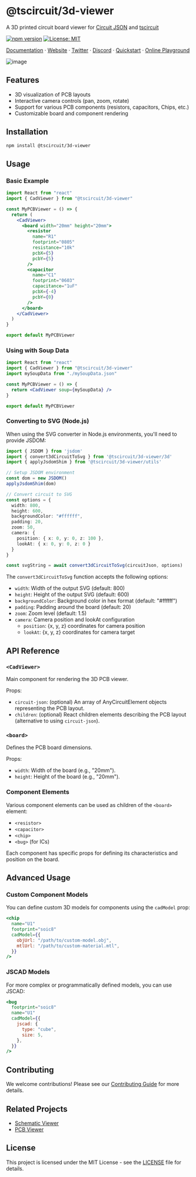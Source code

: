 # @tscircuit/3d-viewer

A 3D printed circuit board viewer for [Circuit JSON](https://github.com/tscircuit/circuit-json) and [tscircuit](https://github.com/tscircuit/tscircuit)

[![npm version](https://badge.fury.io/js/%40tscircuit%2F3d-viewer.svg)](https://badge.fury.io/js/%40tscircuit%2F3d-viewer)
[![License: MIT](https://img.shields.io/badge/License-MIT-yellow.svg)](https://opensource.org/licenses/MIT)

[Documentation](https://docs.tscircuit.com) &middot; [Website](https://tscircuit.com) &middot; [Twitter](https://x.com/tscircuit) &middot; [Discord](https://tscircuit.com/community/join-redirect) &middot; [Quickstart](https://docs.tscircuit.com/quickstart) &middot; [Online Playground](https://tscircuit.com/playground)

![image](https://github.com/user-attachments/assets/107624fc-f3e5-4652-a90e-a5462afa6fbe)

## Features

- 3D visualization of PCB layouts
- Interactive camera controls (pan, zoom, rotate)
- Support for various PCB components (resistors, capacitors, Chips, etc.)
- Customizable board and component rendering

## Installation

```bash
npm install @tscircuit/3d-viewer
```

## Usage

### Basic Example

```jsx
import React from "react"
import { CadViewer } from "@tscircuit/3d-viewer"

const MyPCBViewer = () => {
  return (
    <CadViewer>
      <board width="20mm" height="20mm">
        <resistor
          name="R1"
          footprint="0805"
          resistance="10k"
          pcbX={5}
          pcbY={5}
        />
        <capacitor
          name="C1"
          footprint="0603"
          capacitance="1uF"
          pcbX={-4}
          pcbY={0}
        />
      </board>
    </CadViewer>
  )
}

export default MyPCBViewer
```

### Using with Soup Data

```jsx
import React from "react"
import { CadViewer } from "@tscircuit/3d-viewer"
import mySoupData from "./mySoupData.json"

const MyPCBViewer = () => {
  return <CadViewer soup={mySoupData} />
}

export default MyPCBViewer
```

### Converting to SVG (Node.js)

When using the SVG converter in Node.js environments, you'll need to provide JSDOM:

```typescript
import { JSDOM } from 'jsdom'
import { convert3dCircuitToSvg } from '@tscircuit/3d-viewer/3d'
import { applyJsdomShim } from '@tscircuit/3d-viewer/utils'

// Setup JSDOM environment
const dom = new JSDOM()
applyJsdomShim(dom)

// Convert circuit to SVG
const options = {
  width: 800,
  height: 600,
  backgroundColor: "#ffffff",
  padding: 20,
  zoom: 50,
  camera: {
    position: { x: 0, y: 0, z: 100 },
    lookAt: { x: 0, y: 0, z: 0 }
  }
}

const svgString = await convert3dCircuitToSvg(circuitJson, options)
```

The `convert3dCircuitToSvg` function accepts the following options:
- `width`: Width of the output SVG (default: 800)
- `height`: Height of the output SVG (default: 600)
- `backgroundColor`: Background color in hex format (default: "#ffffff")
- `padding`: Padding around the board (default: 20)
- `zoom`: Zoom level (default: 1.5)
- `camera`: Camera position and lookAt configuration
  - `position`: {x, y, z} coordinates for camera position
  - `lookAt`: {x, y, z} coordinates for camera target

## API Reference

### `<CadViewer>`

Main component for rendering the 3D PCB viewer.

Props:

- `circuit-json`: (optional) An array of AnyCircuitElement objects representing the PCB layout.
- `children`: (optional) React children elements describing the PCB layout (alternative to using `circuit-json`).

### `<board>`

Defines the PCB board dimensions.

Props:

- `width`: Width of the board (e.g., "20mm").
- `height`: Height of the board (e.g., "20mm").

### Component Elements

Various component elements can be used as children of the `<board>` element:

- `<resistor>`
- `<capacitor>`
- `<chip>`
- `<bug>` (for ICs)

Each component has specific props for defining its characteristics and position on the board.

## Advanced Usage

### Custom Component Models

You can define custom 3D models for components using the `cadModel` prop:

```jsx
<chip
  name="U1"
  footprint="soic8"
  cadModel={{
    objUrl: "/path/to/custom-model.obj",
    mtlUrl: "/path/to/custom-material.mtl",
  }}
/>
```

### JSCAD Models

For more complex or programmatically defined models, you can use JSCAD:

```jsx
<bug
  footprint="soic8"
  name="U1"
  cadModel={{
    jscad: {
      type: "cube",
      size: 5,
    },
  }}
/>
```

## Contributing

We welcome contributions! Please see our [Contributing Guide](CONTRIBUTING.md) for more details.

## Related Projects

- [Schematic Viewer](https://github.com/tscircuit/schematic-viewer)
- [PCB Viewer](https://github.com/tscircuit/pcb-viewer)

## License

This project is licensed under the MIT License - see the [LICENSE](LICENSE) file for details.
